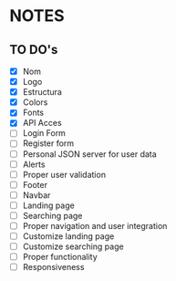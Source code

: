 # NOTES

## TO DO's
- [X] Nom
- [X] Logo
- [X] Estructura
- [X] Colors
- [X] Fonts
- [X] API Acces
- [ ] Login Form
- [ ] Register form
- [ ] Personal JSON server for user data
- [ ] Alerts
- [ ] Proper user validation
- [ ] Footer
- [ ] Navbar
- [ ] Landing page
- [ ] Searching page
- [ ] Proper navigation and user integration
- [ ] Customize landing page
- [ ] Customize searching page
- [ ] Proper functionality
- [ ] Responsiveness
